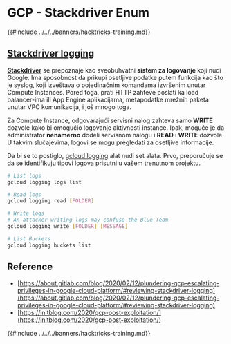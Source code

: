 # GCP - Stackdriver Enum

{{#include ../../../banners/hacktricks-training.md}}

## [Stackdriver logging](https://cloud.google.com/sdk/gcloud/reference/logging/)

[**Stackdriver**](https://cloud.google.com/stackdriver/) se prepoznaje kao sveobuhvatni **sistem za logovanje** koji nudi Google. Ima sposobnost da prikupi osetljive podatke putem funkcija kao što je syslog, koji izveštava o pojedinačnim komandama izvršenim unutar Compute Instances. Pored toga, prati HTTP zahteve poslati ka load balancer-ima ili App Engine aplikacijama, metapodatke mrežnih paketa unutar VPC komunikacija, i još mnogo toga.

Za Compute Instance, odgovarajući servisni nalog zahteva samo **WRITE** dozvole kako bi omogućio logovanje aktivnosti instance. Ipak, moguće je da administrator **nenamerno** dodeli servisnom nalogu i **READ** i **WRITE** dozvole. U takvim slučajevima, logovi se mogu pregledati za osetljive informacije.

Da bi se to postiglo, [gcloud logging](https://cloud.google.com/sdk/gcloud/reference/logging/) alat nudi set alata. Prvo, preporučuje se da se identifikuju tipovi logova prisutni u vašem trenutnom projektu.
```bash
# List logs
gcloud logging logs list

# Read logs
gcloud logging read [FOLDER]

# Write logs
# An attacker writing logs may confuse the Blue Team
gcloud logging write [FOLDER] [MESSAGE]

# List Buckets
gcloud logging buckets list
```
## Reference

- [https://about.gitlab.com/blog/2020/02/12/plundering-gcp-escalating-privileges-in-google-cloud-platform/#reviewing-stackdriver-logging](https://about.gitlab.com/blog/2020/02/12/plundering-gcp-escalating-privileges-in-google-cloud-platform/#reviewing-stackdriver-logging)
- [https://initblog.com/2020/gcp-post-exploitation/](https://initblog.com/2020/gcp-post-exploitation/)

{{#include ../../../banners/hacktricks-training.md}}
